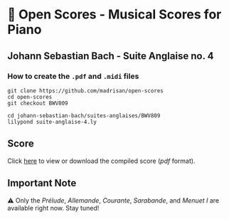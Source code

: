# :musical_score: Open Scores - Musical Scores for Piano

## Johann Sebastian Bach - Suite Anglaise no. 4

### How to create the `.pdf` and `.midi` files

    git clone https://github.com/madrisan/open-scores
    cd open-scores
    git checkout BWV809
    
    cd johann-sebastian-bach/suites-anglaises/BWV809
    lilypond suite-anglaise-4.ly

## Score

Click
[here](https://github.com/madrisan/open-scores/blob/main/scores/JS-Bach-BWV809-Suite-Anglaise-4.pdf)
to view or download the compiled score (*pdf* format).

## Important Note

:warning: Only the *Prélude*, *Allemande*, *Courante*, *Sarabande*, and *Menuet I* are available right now. Stay tuned!
